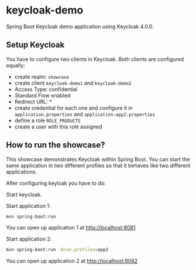 # keycloak-demo
Spring Boot Keycloak demo application using Keycloak 4.0.0.

## Setup Keycloak

You have to configure two clients in Keycloak. Both clients are configured equally:

- create realm: `showcase`
- create client `keycloak-demo1` and `keycloak-demo2`
- Access Type: confidential
- Standard Flow enabled
- Redirect URL: *
- create credential for each one and configure it in `application.properties` and `application-app2.properties`
- define a role `ROLE_PRODUCTS`
- create a user with this role assigned

## How to run the showcase?

This showcase demonstrates Keycloak within Spring Boot. You can start the same application in two different
profiles so that it behaves like two different applications.

After configuring keyloak you have to do:

Start keycloak.

Start application 1: 
```bash
mvn spring-boot:run
```
You can open up application 1 at [http://localhost:8081](http://localhost:8081)

Start application 2:
```bash
mvn spring-boot:run -Drun.profiles=app2
```
You can open up application 2 at [http://localhost:8082](http://localhost:8081)

